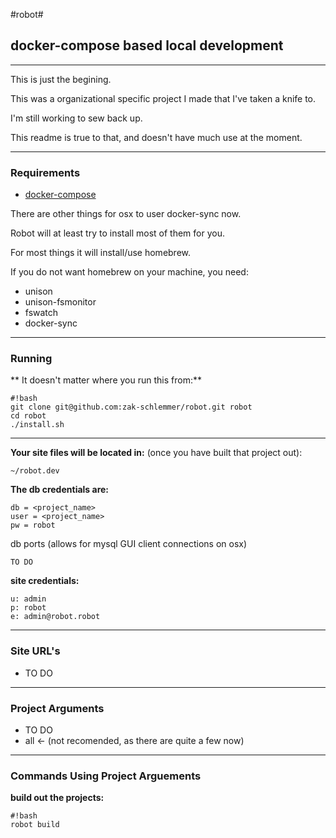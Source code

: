 #robot#
## docker-compose based local development ##

-----------------

This is just the begining.

This was a organizational specific project I made that I've taken a knife to.

I'm still working to sew back up.

This readme is true to that, and doesn't have much use at the moment.

----------------

### Requirements ###

* [docker-compose](https://docs.docker.com/compose/)

There are other things for osx to user docker-sync now.

Robot will at least try to install most of them for you.

For most things it will install/use homebrew.

If you do not want homebrew on your machine, you need:

* unison
* unison-fsmonitor
* fswatch
* docker-sync

----------------

### Running ###
**
It doesn't matter where you run this from:**
```
#!bash
git clone git@github.com:zak-schlemmer/robot.git robot
cd robot
./install.sh
```
-----------------

**Your site files will be located in:**
(once you have built that project out):
```
~/robot.dev
```

**The db credentials are:**
```
db = <project_name>
user = <project_name>
pw = robot
```
db ports (allows for mysql GUI client connections on osx)
```
TO DO
```

**site credentials:**
```
u: admin
p: robot
e: admin@robot.robot
```

----------------

### Site URL's ###

* TO DO

----------------

### Project Arguments ###

* TO DO
* all <- (not recomended, as there are quite a few now)

-----------------

### Commands Using Project Arguements ###

**build out the projects:**

```
#!bash
robot build 
```

